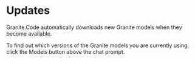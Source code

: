 # Updates

Granite.Code automatically downloads new Granite models when they become available.

To find out which versions of the Granite models you are currently using, click the Models button above the chat prompt.

